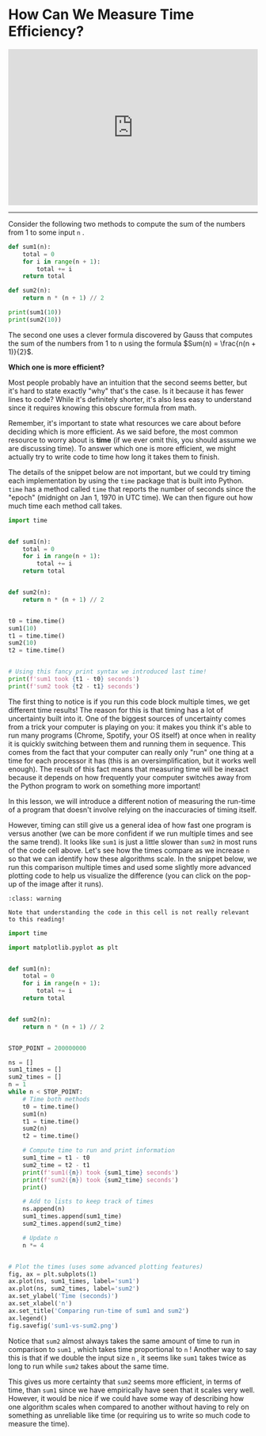 # How Can We Measure Time Efficiency?

<div style="position: relative; padding-bottom: 62.5%; height: 0;">
    <iframe src="https://www.loom.com/embed/5c08694990584f8c9797976a60a760fd?sharedAppSource=personal_library" frameborder="0" webkitallowfullscreen mozallowfullscreen allowfullscreen style="position: absolute; top: 0; left: 0; width: 100%; height: 100%;"></iframe>
</div>

---

Consider the following two methods to compute the sum of the numbers from 1 to some input `n` .

```python
def sum1(n):
    total = 0
    for i in range(n + 1):
        total += i
    return total

def sum2(n):
    return n * (n + 1) // 2

print(sum1(10))
print(sum2(10))
```

The second one uses a clever formula discovered by Gauss that computes the sum of the numbers from 1 to n using the formula $Sum(n) = \frac{n(n + 1)}{2}$.

**Which one is more efficient?**

Most people probably have an intuition that the second seems better, but it's hard to state exactly "why" that's the case. Is it because it has fewer lines to code? While it's definitely shorter, it's also less easy to understand since it requires knowing this obscure formula from math.

Remember, it's important to state what resources we care about before deciding which is more efficient. As we said before, the most common resource to worry about is **time** (if we ever omit this, you should assume we are discussing time). To answer which one is more efficient, we might actually try to write code to time how long it takes them to finish.

The details of the snippet below are not important, but we could try timing each implementation by using the `time` package that is built into Python. `time` has a method called `time` that reports the number of seconds since the "epoch" (midnight on Jan 1, 1970 in UTC time). We can then figure out how much time each method call takes.

```python
import time


def sum1(n):
    total = 0
    for i in range(n + 1):
        total += i
    return total


def sum2(n):
    return n * (n + 1) // 2


t0 = time.time()
sum1(10)
t1 = time.time()
sum2(10)
t2 = time.time()


# Using this fancy print syntax we introduced last time!
print(f'sum1 took {t1 - t0} seconds')
print(f'sum2 took {t2 - t1} seconds')
```

The first thing to notice is if you run this code block multiple times, we get different time results! The reason for this is that timing has a lot of uncertainty built into it. One of the biggest sources of uncertainty comes from a trick your computer is playing on you: it makes you think it's able to run many programs (Chrome, Spotify, your OS itself) at once when in reality it is quickly switching between them and running them in sequence. This comes from the fact that your computer can really only "run" one thing at a time for each processor it has (this is an oversimplification, but it works well enough). The result of this fact means that measuring time will be inexact because it depends on how frequently your computer switches away from the Python program to work on something more important!

In this lesson, we will introduce a different notion of measuring the run-time of a program that doesn't involve relying on the inaccuracies of timing itself.

However, timing can still give us a general idea of how fast one program is versus another (we can be more confident if we run multiple times and see the same trend). It looks like `sum1` is just a little slower than `sum2` in most runs of the code cell above. Let's see how the times compare as we increase `n` so that we can identify how these algorithms scale. In the snippet below, we run this comparison multiple times and used some slightly more advanced plotting code to help us visualize the difference (you can click on the pop-up of the image after it runs).

```{admonition} Warning
:class: warning

Note that understanding the code in this cell is not really relevant to this reading!

```

```python
import time

import matplotlib.pyplot as plt


def sum1(n):
    total = 0
    for i in range(n + 1):
        total += i
    return total


def sum2(n):
    return n * (n + 1) // 2


STOP_POINT = 200000000

ns = []
sum1_times = []
sum2_times = []
n = 1
while n < STOP_POINT:
    # Time both methods
    t0 = time.time()
    sum1(n)
    t1 = time.time()
    sum2(n)
    t2 = time.time()

    # Compute time to run and print information
    sum1_time = t1 - t0
    sum2_time = t2 - t1
    print(f'sum1({n}) took {sum1_time} seconds')
    print(f'sum2({n}) took {sum2_time} seconds')
    print()

    # Add to lists to keep track of times
    ns.append(n)
    sum1_times.append(sum1_time)
    sum2_times.append(sum2_time)

    # Update n
    n *= 4


# Plot the times (uses some advanced plotting features)
fig, ax = plt.subplots(1)
ax.plot(ns, sum1_times, label='sum1')
ax.plot(ns, sum2_times, label='sum2')
ax.set_ylabel('Time (seconds)')
ax.set_xlabel('n')
ax.set_title('Comparing run-time of sum1 and sum2')
ax.legend()
fig.savefig('sum1-vs-sum2.png')
```

Notice that `sum2` almost always takes the same amount of time to run in comparison to `sum1` , which takes time proportional to `n` ! Another way to say this is that if we double the input size `n` , it seems like `sum1` takes twice as long to run while `sum2` takes about the same time.

This gives us more certainty that `sum2` seems more efficient, in terms of time, than `sum1` since we have empirically have seen that it scales very well. However, it would be nice if we could have some way of describing how one algorithm scales when compared to another without having to rely on something as unreliable like time (or requiring us to write so much code to measure the time).
